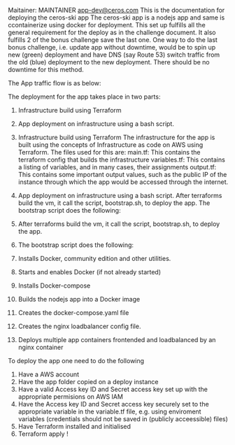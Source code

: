 Maitainer: MAINTAINER app-dev@ceros.com
This is the documentation for deploying the ceros-ski app
The ceros-ski app is a nodejs app and same is ccontainerize using docker for deployment.
This set up fulfills all the general requirement for the deploy as in the challenge document.
It also fulfills 2 of the bonus challenge save the last one. 
One way to do the last bonus challenge, i.e. update app without downtime, would be to spin up new (green) deployment and have DNS (say Route 53) switch traffic from the old (blue) deployment to the new deployment. There should be no downtime for this method.

The App traffic flow is as below:

The deployment for the app takes place in two parts:
1. Infrastructure build using Terraform
2. App deployment on infrastructure using a bash script.

1. Infrastructure build using Terraform 
The infrastructure for the app is built using the concepts of Infrastructure as code on AWS using Terraform. The files used for this are:
main.tf: This contains the terraform config that builds the infrastructure
variables.tf: This contains a listing of variables, and in many cases, their assignments
output.tf: This contains some important output values, such as the public IP of the instance through which the app would be accessed through the internet.


2. App deployment on infrastructure using a bash script.
After terraforms build the vm, it call the script, bootstrap.sh, to deploy the app.
The bootstrap script does the following:
1. After terraforms build the vm, it call the script, bootstrap.sh, to deploy the app.
2. The bootstrap script does the following:
3. Installs Docker, community edition and other utilities.
4. Starts and enables Docker (if not already started)
5. Installs Docker-compose
6. Builds the nodejs app into a Docker image
7. Creates the docker-compose.yaml file
8. Creates the nginx loadbalancer config file.
9. Deploys multiple app containers frontended and loadbalanced by an nginx container


To deploy the app one need to do the following
1. Have a AWS account
2. Have the app folder copied on a deploy instance
3. Have a valid Access key ID and Secret access key set up with the appropriate permisions on AWS IAM
4. Have the Access key ID and Secret access key securely set to the appropriate variable in the variable.tf file, e.g. using enviroment variables (credentials should not be saved in (publicly acceessible) files)
5. Have Terraform installed and initialised
6. Terraform apply !
